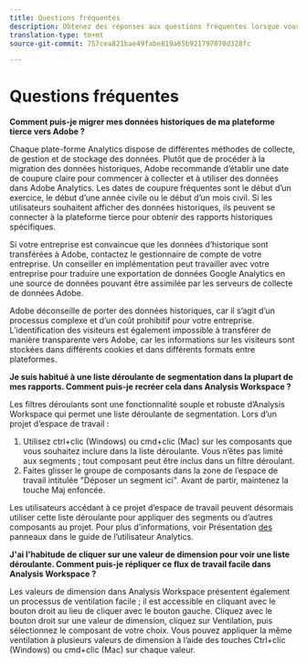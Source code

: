 ```yaml
---
title: Questions fréquentes
description: Obtenez des réponses aux questions fréquentes lorsque vous passez d’une plateforme tierce à Adobe.
translation-type: tm+mt
source-git-commit: 757cea821bae49fabe819a65b921797070d328fc

---
```



# Questions fréquentes

**Comment puis-je migrer mes données historiques de ma plateforme tierce vers Adobe ?**

Chaque plate-forme Analytics dispose de différentes méthodes de collecte, de gestion et de stockage des données. Plutôt que de procéder à la migration des données historiques, Adobe recommande d’établir une date de coupure claire pour commencer à collecter et à utiliser des données dans Adobe Analytics. Les dates de coupure fréquentes sont le début d’un exercice, le début d’une année civile ou le début d’un mois civil. Si les utilisateurs souhaitent afficher des données historiques, ils peuvent se connecter à la plateforme tierce pour obtenir des rapports historiques spécifiques.

Si votre entreprise est convaincue que les données d’historique sont transférées à Adobe, contactez le gestionnaire de compte de votre entreprise. Un conseiller en implémentation peut travailler avec votre entreprise pour traduire une exportation de données Google Analytics en une source de données pouvant être assimilée par les serveurs de collecte de données Adobe.

Adobe déconseille de porter des données historiques, car il s’agit d’un processus complexe et d’un coût prohibitif pour votre entreprise. L’identification des visiteurs est également impossible à transférer de manière transparente vers Adobe, car les informations sur les visiteurs sont stockées dans différents cookies et dans différents formats entre plateformes.

**Je suis habitué à une liste déroulante de segmentation dans la plupart de mes rapports. Comment puis-je recréer cela dans Analysis Workspace ?**

Les filtres déroulants sont une fonctionnalité souple et robuste d’Analysis Workspace qui permet une liste déroulante de segmentation. Lors d’un projet d’espace de travail :

1. Utilisez ctrl+clic (Windows) ou cmd+clic (Mac) sur les composants que vous souhaitez inclure dans la liste déroulante. Vous n’êtes pas limité aux segments ; tout composant peut être inclus dans un filtre déroulant.
2. Faites glisser le groupe de composants dans la zone de l’espace de travail intitulée "Déposer un segment ici". Avant de partir, maintenez la touche Maj enfoncée.

Les utilisateurs accédant à ce projet d’espace de travail peuvent désormais utiliser cette liste déroulante pour appliquer des segments ou d’autres composants au projet. Pour plus d’informations, voir Présentation [des](/help/analyze/analysis-workspace/c-panels/panels.md) panneaux dans le guide de l’utilisateur Analytics.

**J'ai l'habitude de cliquer sur une valeur de dimension pour voir une liste déroulante. Comment puis-je répliquer ce flux de travail facile dans Analysis Workspace ?**

Les valeurs de dimension dans Analysis Workspace présentent également un processus de ventilation facile ; il est accessible en cliquant avec le bouton droit au lieu de cliquer avec le bouton gauche. Cliquez avec le bouton droit sur une valeur de dimension, cliquez sur Ventilation, puis sélectionnez le composant de votre choix. Vous pouvez appliquer la même ventilation à plusieurs valeurs de dimension à l’aide des touches Ctrl+clic (Windows) ou cmd+clic (Mac) sur chaque valeur.
